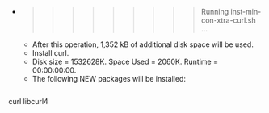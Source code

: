 * >>>>>>>>> Running inst-min-con-xtra-curl.sh ...
  * After this operation, 1,352 kB of additional disk space will be used.
  * Install curl.
  * Disk size = 1532628K. Space Used = 2060K. Runtime = 00:00:00:00.
  * The following NEW packages will be installed:
  ```bash
curl libcurl4
  ```
